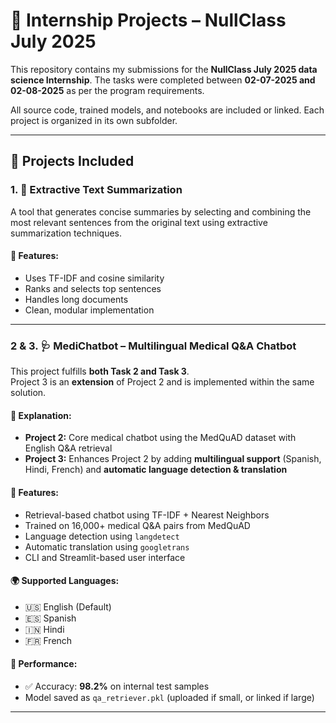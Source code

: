 # 🚀 Internship Projects – NullClass July 2025

This repository contains my submissions for the **NullClass July 2025 data science Internship**. The tasks were completed between **02-07-2025 and 02-08-2025** as per the program requirements.

All source code, trained models, and notebooks are included or linked. Each project is organized in its own subfolder.

---

## 📁 Projects Included

### 1. 📝 Extractive Text Summarization
A tool that generates concise summaries by selecting and combining the most relevant sentences from the original text using extractive summarization techniques.

#### 🔧 Features:
- Uses TF-IDF and cosine similarity
- Ranks and selects top sentences
- Handles long documents
- Clean, modular implementation

---

### 2 & 3. 🩺 MediChatbot – Multilingual Medical Q&A Chatbot
 This project fulfills **both Task 2 and Task 3**.  
Project 3 is an **extension** of Project 2 and is implemented within the same solution.

#### 📌 Explanation:
- **Project 2:** Core medical chatbot using the MedQuAD dataset with English Q&A retrieval  
- **Project 3:** Enhances Project 2 by adding **multilingual support** (Spanish, Hindi, French) and **automatic language detection & translation**

#### 🔧 Features:
- Retrieval-based chatbot using TF-IDF + Nearest Neighbors
- Trained on 16,000+ medical Q&A pairs from MedQuAD
- Language detection using `langdetect`
- Automatic translation using `googletrans`
- CLI and Streamlit-based user interface

#### 🌍 Supported Languages:
- 🇺🇸 English (Default)
- 🇪🇸 Spanish
- 🇮🇳 Hindi
- 🇫🇷 French

#### 🧠 Performance:
- ✅ Accuracy: **98.2%** on internal test samples
- Model saved as `qa_retriever.pkl` (uploaded if small, or linked if large)

---


